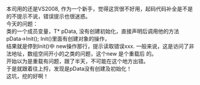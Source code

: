   本司用的还是VS2008, 作为一个新手，觉得这货很不好用，起码代码补全是不是的不提示不说，错误提示也很迷惑。</br>
	今天的问题：</br>
	类的一个成员变量，T* pData, 没有创建初始化，直接声明后调用他的方法pData->Init(); Init()里面有创建对象的操作，</br>
	结果就是停到Init()中 new操作那行，提示读取错误xxx. 一般来说，这是访问了非法地址，数组空间开小的之类的问题，这个new 是个重载后
        的。</br>
	开始以为是重载有问题，跟了半天，不可能在这个地方出错。</br>
	于是就跟着往上捋，发现是pData没有创建及初始化！</br>
	这坑，挖的好啊！</br>
